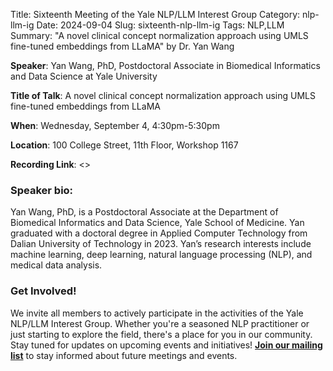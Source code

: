 Title: Sixteenth Meeting of the Yale NLP/LLM Interest Group
Category: nlp-llm-ig
Date: 2024-09-04
Slug: sixteenth-nlp-llm-ig
Tags: NLP,LLM
Summary: "A novel clinical concept normalization approach using UMLS fine-tuned embeddings from LLaMA" by Dr. Yan Wang

**Speaker**: Yan Wang, PhD, Postdoctoral Associate in Biomedical Informatics and Data Science at Yale University

**Title of Talk**: A novel clinical concept normalization approach using UMLS fine-tuned embeddings from LLaMA

**When**: Wednesday, September 4, 4:30pm-5:30pm

**Location**: 100 College Street, 11th Floor, Workshop 1167

**Recording Link**: <>

### Speaker bio:

Yan Wang, PhD, is a Postdoctoral Associate at the Department of Biomedical Informatics and Data Science, Yale School of Medicine. Yan graduated with a doctoral degree in Applied Computer Technology from Dalian University of Technology in 2023. Yan’s research interests include machine learning, deep learning, natural language processing (NLP), and medical data analysis.

### Get Involved!

We invite all members to actively participate in the activities of the Yale NLP/LLM Interest Group. Whether you're a seasoned NLP practitioner or just starting to explore the field, there's a place for you in our community. Stay tuned for updates on upcoming events and initiatives!
[**Join our mailing list**](https://mailman.yale.edu/mailman/listinfo/nlp-llm-ig) to stay informed about future meetings and events.
